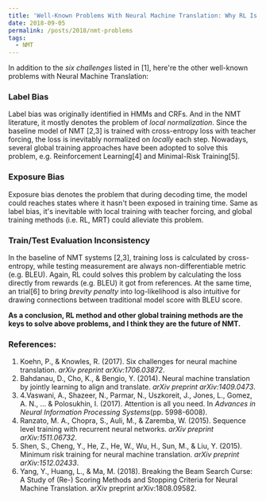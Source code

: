 ```yaml
---
title: 'Well-Known Problems With Neural Machine Translation: Why RL Is The Future'
date: 2018-09-05
permalink: /posts/2018/nmt-problems
tags:
  - NMT
---
```


In addition to the *six challenges* listed in [1], here're the other well-known problems with Neural Machine Translation:

### Label Bias

Label bias was originally identified in HMMs and CRFs. And in the NMT literature, it mostly denotes the problem of *local normalization*. Since the baseline model of NMT [2,3] is trained with cross-entropy loss with teacher forcing, the loss is inevitably normalized on *locally* each step. Nowadays, several global training approaches have been adopted to solve this problem, e.g. Reinforcement Learning[4] and Minimal-Risk Training[5].

### Exposure Bias

Exposure bias denotes the problem that during decoding time, the model could reaches states where it hasn't been exposed in training time. Same as label bias, it's inevitable with local training with teacher forcing, and global training methods (i.e. RL, MRT) could alleviate this problem.

### Train/Test Evaluation Inconsistency

In the baseline of NMT systems [2,3], training loss is calculated by cross-entropy, while testing measurement are always non-differentiable metric (e.g. BLEU). Again, RL could solves this problem by calculating the loss directly from rewards (e.g. BLEU) it got from references. At the same time, an trial[6] to bring *brevity penalty* into log-likelihood is also intuitive for drawing connections between traditional model score with BLEU score.

**As a conclusion, RL method and other global training methods are the keys to solve above problems, and I think they are the future of NMT.**



### References:

1. Koehn, P., & Knowles, R. (2017). Six challenges for neural machine translation. *arXiv preprint arXiv:1706.03872*.
2. Bahdanau, D., Cho, K., & Bengio, Y. (2014). Neural machine translation by jointly learning to align and translate. *arXiv preprint arXiv:1409.0473*.
3. 4.Vaswani, A., Shazeer, N., Parmar, N., Uszkoreit, J., Jones, L., Gomez, A. N., ... & Polosukhin, I. (2017). Attention is all you need. In *Advances in Neural Information Processing Systems*(pp. 5998-6008).
4. Ranzato, M. A., Chopra, S., Auli, M., & Zaremba, W. (2015). Sequence level training with recurrent neural networks. *arXiv preprint arXiv:1511.06732*.
5. Shen, S., Cheng, Y., He, Z., He, W., Wu, H., Sun, M., & Liu, Y. (2015). Minimum risk training for neural machine translation. *arXiv preprint arXiv:1512.02433*.
6. Yang, Y., Huang, L., & Ma, M. (2018). Breaking the Beam Search Curse: A Study of (Re-) Scoring Methods and Stopping Criteria for Neural Machine Translation. arXiv preprint arXiv:1808.09582.